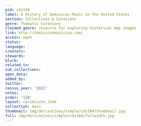 ```yaml
---
pid: cds184
label: A History of Dominican Music in the United States
section: Collections & Curations
genre: Thematic Curations
claimed_genre: resource for exploring historical map images
link: http://dominicanmusicusa.com/
access: open
status:
language:
creators:
stewards:
blurb:
related_to:
sub_collections:
open_data:
added_by:
twitter:
census_year: '2021'
notes:
order: '128'
layout: caridischo_item
collection: main
thumbnail: img/derivatives/simple/cds184/thumbnail.jpg
full: img/derivatives/simple/cds184/fullwidth.jpg
---
```

